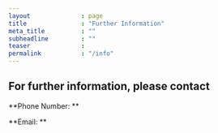 ```yaml
---
layout              : page
title               : "Further Information"
meta_title          : ""
subheadline         : ""
teaser              : 
permalink           : "/info"
---
```


## For further information, please contact

**Phone Number: **

**Email: **
